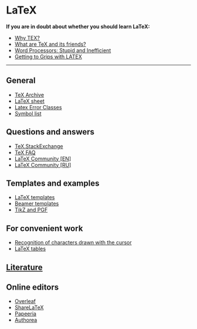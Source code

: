 # LaTeX

**If you are in doubt about whether you should learn LaTeX:**
- [Why TEX?](http://www.tug.org/TUGboat/tb22-1-2/tb70heff.pdf)
- [What are TeX and its friends?](https://ctan.org/tex/)
- [Word Processors: Stupid and Inefficient](http://ricardo.ecn.wfu.edu/~cottrell/wp.html)
- [Getting to Grips with LATEX](https://www.andy-roberts.net/writing/latex/benefits)

---


## General
- [TeX Archive](https://ctan.org/)
- [LaTeX sheet](wch.github.io/latexsheet/latexsheet.pdf )
- [Latex Error Classes](https://www.cs.utexas.edu/users/witchel/projects/clarify_errorclasses.html)
- [Symbol list](http://tug.ctan.org/info/symbols/comprehensive/symbols-a4.pdf)


## Questions and answers
- [TeX.StackExchange](https://tex.stackexchange.com/)
- [TeX FAQ](https://texfaq.org/)
- [LaTeX Community [EN]](https://latex.org/forum/)
- [LaTeX Community [RU]](https://ru-tex.livejournal.com/)


## Templates and examples
- [LaTeX templates](http://www.latextemplates.com/)
- [Beamer templates](https://hartwork.org/beamer-theme-matrix/)
- [TikZ and PGF](https://texample.net/tikz/)


## For convenient work
- [Recognition of characters drawn with the cursor](http://detexify.kirelabs.org/classify.html)
- [LaTeX tables](https://www.tablesgenerator.com/latex_tables)


## [Literature](/Literature/computer_science/README.md/#####TeX)


## Online editors
- [Overleaf](https://www.overleaf.com/)
- [ShareLaTeX](https://www.sharelatex.com)
- [Papeeria](https://papeeria.com/)
- [Authorea](https://www.authorea.com)
